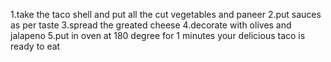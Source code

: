 1.take the taco shell and put all the cut vegetables and paneer 
2.put sauces as per taste
3.spread the greated cheese 
4.decorate with olives and jalapeno
5.put in oven at 180 degree for 1 minutes
your delicious taco is ready to eat
